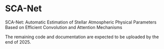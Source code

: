 # SCA-Net
SCA-Net: Automatic Estimation of Stellar Atmospheric Physical Parameters Based on Efficient Convolution and Attention Mechanisms


The remaining code and documentation are expected to be uploaded by the end of 2025.
